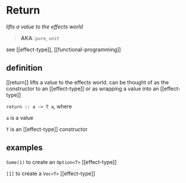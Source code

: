 # Return

_lifts a value to the effects world_

> **AKA**: `pure`, `unit`

see [[effect-type]], [[functional-programming]]

## definition

[[return]] lifts a value to the effects world. can be thought of as the constructor to an [[effect-type]] or as wrapping a value into an [[effect-type]]

`return :: a -> T a`, where

`a` is a value

`T` is an [[effect-type]] constructor

## examples

`Some(1)` to create an `Option<T>` [[effect-type]]

`[1]` to create a `Vec<T>` [[effect-type]]
